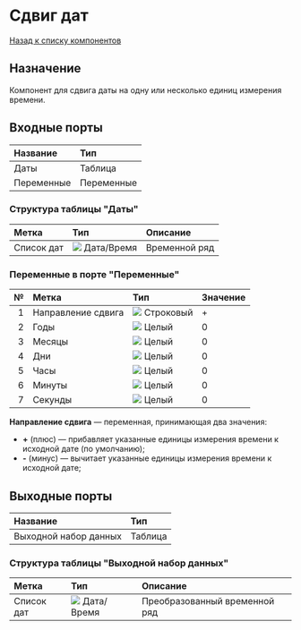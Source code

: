 # Сдвиг дат

[Назад к списку компонентов](../README.md)

## Назначение

Компонент для сдвига даты на одну или несколько единиц измерения времени.

## Входные порты

| Название   | Тип        |
|:-----------|:-----------|
| Даты       | Таблица    |
| Переменные | Переменные |

### Структура таблицы "Даты"

| Метка        | Тип                                | Описание                     |
|:-------------|:-----------------------------------|:-----------------------------|
| Список дат   | ![](./img/datetime.svg) Дата/Время | Временной ряд                |

### Переменные в порте "Переменные"

| № | Метка             | Тип                                | Значение              |
|--:|:------------------|:-----------------------------------|:----------------------|
| 1 | Направление сдвига| ![](./img/string.svg) Строковый    | +                     |
| 2 | Годы              | ![](./img/integer.svg) Целый       | 0                     |
| 3 | Месяцы            | ![](./img/integer.svg) Целый       | 0                     |
| 4 | Дни               | ![](./img/integer.svg) Целый       | 0                     |
| 5 | Часы              | ![](./img/integer.svg) Целый       | 0                     |
| 6 | Минуты            | ![](./img/integer.svg) Целый       | 0                     |
| 7 | Секунды           | ![](./img/integer.svg) Целый       | 0                     |

**Направление сдвига** — переменная, принимающая два значения:

 * **+** (плюс) — прибавляет указанные единицы измерения времени к исходной дате (по умолчанию);
 * **-** (минус) — вычитает указанные единицы измерения времени к исходной дате;

 ## Выходные порты

| Название                | Тип        |
|:------------------------|:-----------|
| Выходной набор данных   | Таблица    |

### Структура таблицы "Выходной набор данных"

| Метка        | Тип                                | Описание                                     |
|:-------------|:-----------------------------------|:---------------------------------------------|
| Список дат   | ![](./img/datetime.svg) Дата/Время | Преобразованный временной ряд                |
